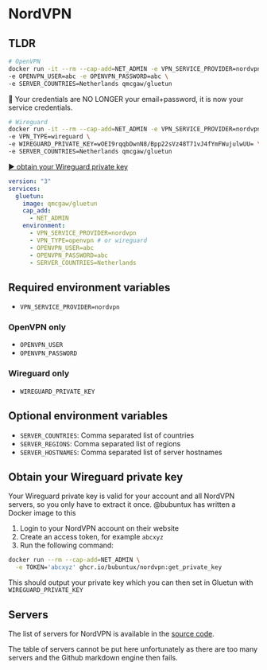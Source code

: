 # NordVPN

## TLDR

```sh
# OpenVPN
docker run -it --rm --cap-add=NET_ADMIN -e VPN_SERVICE_PROVIDER=nordvpn \
-e OPENVPN_USER=abc -e OPENVPN_PASSWORD=abc \
-e SERVER_COUNTRIES=Netherlands qmcgaw/gluetun
```

💁 Your credentials are NO LONGER your email+password, it is now your service credentials.

```sh
# Wireguard
docker run -it --rm --cap-add=NET_ADMIN -e VPN_SERVICE_PROVIDER=nordvpn \
-e VPN_TYPE=wireguard \
-e WIREGUARD_PRIVATE_KEY=wOEI9rqqbDwnN8/Bpp22sVz48T71vJ4fYmFWujulwUU= \
-e SERVER_COUNTRIES=Netherlands qmcgaw/gluetun
```

[▶️ obtain your Wireguard private key](#obtain-your-wireguard-private-key)

```yml
version: "3"
services:
  gluetun:
    image: qmcgaw/gluetun
    cap_add:
      - NET_ADMIN
    environment:
      - VPN_SERVICE_PROVIDER=nordvpn
      - VPN_TYPE=openvpn # or wireguard
      - OPENVPN_USER=abc
      - OPENVPN_PASSWORD=abc
      - SERVER_COUNTRIES=Netherlands
```

## Required environment variables

- `VPN_SERVICE_PROVIDER=nordvpn`

### OpenVPN only

- `OPENVPN_USER`
- `OPENVPN_PASSWORD`

### Wireguard only

- `WIREGUARD_PRIVATE_KEY`

## Optional environment variables

- `SERVER_COUNTRIES`: Comma separated list of countries
- `SERVER_REGIONS`: Comma separated list of regions
- `SERVER_HOSTNAMES`: Comma separated list of server hostnames

## Obtain your Wireguard private key

Your Wireguard private key is valid for your account and all NordVPN servers, so you only have to extract it once. @bubuntux has written a Docker image to this

1. Login to your NordVPN account on their website
2. Create an access token, for example `abcxyz`
3. Run the following command:

  ```sh
  docker run --rm --cap-add=NET_ADMIN \
    -e TOKEN='abcxyz' ghcr.io/bubuntux/nordvpn:get_private_key
  ```

  This should output your private key which you can then set in Gluetun with `WIREGUARD_PRIVATE_KEY`

## Servers

The list of servers for NordVPN is available in the [source code](https://github.com/qdm12/gluetun/blob/master/internal/storage/servers.json).

The table of servers cannot be put here unfortunately as there are too many servers and the Github markdown engine then fails.

